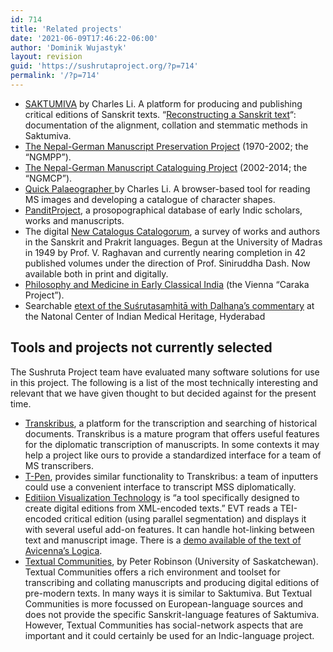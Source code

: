 ```yaml
---
id: 714
title: 'Related projects'
date: '2021-06-09T17:46:22-06:00'
author: 'Dominik Wujastyk'
layout: revision
guid: 'https://sushrutaproject.org/?p=714'
permalink: '/?p=714'
---
```


- [SAKTUMIVA](http://saktumiva.org) by Charles Li. A platform for producing and publishing critical editions of Sanskrit texts. “[Reconstructing a Sanskrit text](https://chchch.github.io/sanskrit-alignment/docs/index.html)“: documentation of the alignment, collation and stemmatic methods in Saktumiva.
- [The Nepal-German Manuscript Preservation Project](https://www.istb.univie.ac.at/caraka/) (1970-2002; the “NGMPP”).
- [The Nepal-German Manuscript Cataloguing Project](https://www.aai.uni-hamburg.de/en/forschung/ngmcp) (2002-2014; the “NGMCP”).
- [Quick Palaeographer ](https://chchch.github.io/quick-palaeographer/)by Charles Li. A browser-based tool for reading MS images and developing a catalogue of character shapes.
- [PanditProject](http://panditproject.org), a prosopographical database of early Indic scholars, works and manuscripts.
- The digital [New Catalogus Catalogorum](https://vmlt.in/ncc), a survey of works and authors in the Sanskrit and Prakrit languages. Begun at the University of Madras in 1949 by Prof. V. Raghavan and currently nearing completion in 42 published volumes under the direction of Prof. Siniruddha Dash. Now available both in print and digitally.
- [Philosophy and Medicine in Early Classical India](https://www.istb.univie.ac.at/caraka/) (the Vienna “Caraka Project”).
- Searchable [etext of the Suśrutasaṃhitā with Ḍalhaṇa’s commentary](https://niimh.nic.in/ebooks/esushruta/index.php) at the Natonal Center of Indian Medical Heritage, Hyderabad

## Tools and projects not currently selected

The Sushruta Project team have evaluated many software solutions for use in this project. The following is a list of the most technically interesting and relevant that we have given thought to but decided against for the present time.

- [Transkribus](https://readcoop.eu/transkribus/), a platform for the transcription and searching of historical documents. Transkribus is a mature program that offers useful features for the diplomatic transcription of manuscripts. In some contexts it may help a project like ours to provide a standardized interface for a team of MS transcribers.
- [T-Pen](http://t-pen.org/TPEN/), provides similar functionality to Transkribus: a team of inputters could use a convenient interface to transcript MSS diplomatically.
- [Editiion Visualization Technology](http://evt.labcd.unipi.it/) is “a tool specifically designed to create digital editions from XML-encoded texts.” EVT reads a TEI-encoded critical edition (using parallel segmentation) and displays it with several useful add-on features. It can handle hot-linking between text and manuscript image. There is a [demo available of the text of Avicenna’s Logica](http://evt.labcd.unipi.it/demo/evt2-beta2/avicenna/index.html#/readingTxt?d=doc_1&p=C-112v&s=text-body-div&e=critical).
- [Textual Communities](https://textualcommunities.org/app/community/?id=5ae4492bb6bf889b25d8418f&route=view&document=5d437ea2e01ff5326602c0de&page=5d437e5b1d393e0000ee31b6), by Peter Robinson (University of Saskatchewan). Textual Communities offers a rich environment and toolset for transcribing and collating manuscripts and producing digital editions of pre-modern texts. In many ways it is similar to Saktumiva. But Textual Communities is more focussed on European-language sources and does not provide the specific Sanskrit-language features of Saktumiva. However, Textual Communities has social-network aspects that are important and it could certainly be used for an Indic-language project.